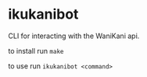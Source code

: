 # ikukanibot

CLI for interacting with the WaniKani api.

to install run `make`

to use run `ikukanibot <command>`